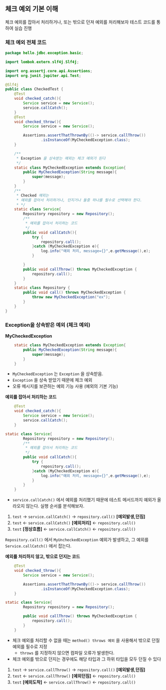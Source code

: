 ## 체크 예외 기본 이해

체크 예외를 잡아서 처리하거나, 또는 밖으로 던져 예외를 처리해보자
테스트 코드를 통하여 실습 진행

### 체크 예외 전체 코드 
```java
package hello.jdbc.exception.basic;

import lombok.extern.slf4j.Slf4j;

import org.assertj.core.api.Assertions;
import org.junit.jupiter.api.Test;

@Slf4j
public class CheckedTest {
    @Test
    void checked_catch(){
        Service service = new Service();
        service.callCatch();
    }
    @Test
    void checked_throw(){
        Service service = new Service();

        Assertions.assertThatThrownBy(()-> service.callThrow())
                .isInstanceOf(MyCheckedException.class);
    }

    /**
     * Exception 을 상속받는 예외는 체크 예외가 된다
     */
    static class MyCheckedException extends Exception{
        public MyCheckedException(String message){
            super(message);
        }
    }
    /**
     * Checked 예외는
     * 예외를 잡아서 처리하거나, 던지거나 둘중 하나를 필수로 선택해야 한다.
     * */
    static class Service{
        Repository repository = new Repository();
        /**
         * 예외를 잡아서 처리하는 코드
         */
        public void callCatch(){
            try {
                repository.call();
            }catch (MyCheckedException e){
                log.info("예외 처리, message={}",e.getMessage(),e);
            }

        }
        public void callThrow() throws MyCheckedException {
            repository.call();
        }
    }
    static class Repository {
        public void call() throws MyCheckedException {
            throw new MyCheckedException("ex");
        }
    }
}
```
### Exception을 상속받은 예외 (체크 예외)
**MyCheckedException**
```java
    static class MyCheckedException extends Exception{
        public MyCheckedException(String message){
            super(message);
        }
    }
```
- `MyCheckedException` 는 `Exception` 을 상속받음.
- `Exception` 을 상속 받았기 때문에 체크 예외
- 오류 메시지를 보관하는 예외 기능 사용 (예외의 기본 기능)
  
**예외를 잡아서 처리하는 코드**
```java
    @Test
    void checked_catch(){
        Service service = new Service();
        service.callCatch();
    }

static class Service{
        Repository repository = new Repository();
        /**
         * 예외를 잡아서 처리하는 코드
         */
        public void callCatch(){
            try {
                repository.call();
            }catch (MyCheckedException e){
                log.info("예외 처리, message={}",e.getMessage(),e);
            }
        }
	}
```
- `service.callCatch()` 에서 예외를 처리했기 때문에 테스트 메서드까지 예외가 올라오지 않는다.
실행 순서를 분석해보자.
1. `test` -> `service.callCatch()` -> `repository.call()` **[예외발생,던짐]** 
2. `test` <- `service.callCatch()` **[예외처리]** <- `repository.call()`
3. `test` **[정상흐름]** <- `service.callCatch()` <- `repository.call()`

`Repository.call()` 에서 `MyUncheckedException` 예외가 발생하고, 그 예외를 `Service.callCatch()` 에서 잡는다.

**예외를 처리하지 않고, 밖으로 던지는 코드**
```java
    @Test
    void checked_throw(){
        Service service = new Service();

        Assertions.assertThatThrownBy(()-> service.callThrow())
                .isInstanceOf(MyCheckedException.class);
    }

static class Service{
        Repository repository = new Repository();

        public void callThrow() throws MyCheckedException {
            repository.call();
        }
	}
```
- 체크 예외를 처리할 수 없을 때는 `method() throws 예외` 을 사용해서 밖으로 던질 예외를 필수로 지정
	- `throws` 를 지정하지 않으면 컴파일 오류가 발생한다.
- 체크 예외를 밖으로 던지는 경우에도 해당 타입과 그 하위 타입을 모두 던질 수 있다 

1. `test` -> `service.callThrow()` -> `repository.call()` **[예외발생,던짐]**
2. `test` <- `service.callThrow()` **[예외던짐]** <- `repository.call()` 
3. `test` **[예외도착]** <- `service.callThrow()` <- `repository.call()`
